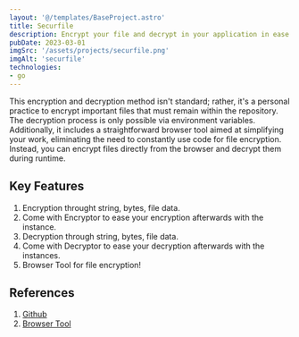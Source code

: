 ```yaml
---
layout: '@/templates/BaseProject.astro'
title: Securfile
description: Encrypt your file and decrypt in your application in ease!
pubDate: 2023-03-01
imgSrc: '/assets/projects/securfile.png'
imgAlt: 'securfile'
technologies:
- go
---
```


This encryption and decryption method isn't standard; rather, it's a personal practice to encrypt important files that must remain within the repository. The decryption process is only possible via environment variables. Additionally, it includes a straightforward browser tool aimed at simplifying your work, eliminating the need to constantly use code for file encryption. Instead, you can encrypt files directly from the browser and decrypt them during runtime.

## Key Features

1. Encryption throught string, bytes, file data.
2. Come with Encryptor to ease your encryption afterwards with the instance.
3. Decryption through string, bytes, file data.
4. Come with Decryptor to ease your decryption afterwards with the instances.
5. Browser Tool for file encryption!

## References 

1. <a href="https://github.com/Oskang09/securfile" target="_blank">Github</a>
2. <a href="https://securfile.oskadev.com/" target="_blank">Browser Tool</a>